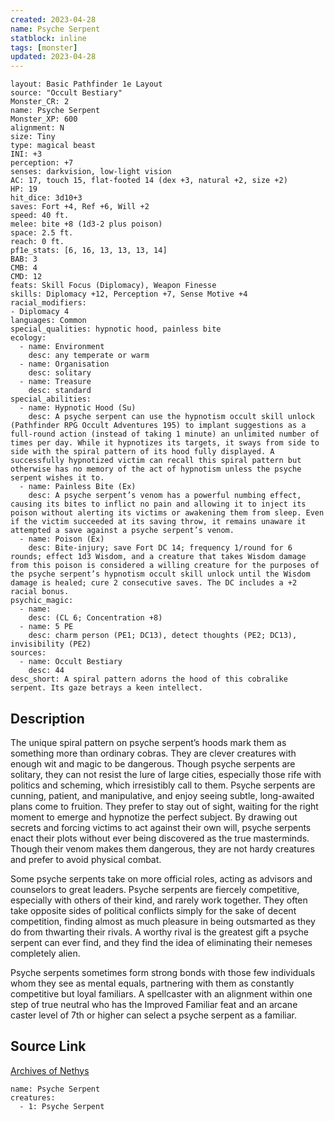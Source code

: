 ```yaml
---
created: 2023-04-28
name: Psyche Serpent
statblock: inline
tags: [monster]
updated: 2023-04-28
---
```

```statblock
layout: Basic Pathfinder 1e Layout
source: "Occult Bestiary"
Monster_CR: 2
name: Psyche Serpent
Monster_XP: 600
alignment: N
size: Tiny
type: magical beast
INI: +3
perception: +7
senses: darkvision, low-light vision
AC: 17, touch 15, flat-footed 14 (dex +3, natural +2, size +2)
HP: 19
hit_dice: 3d10+3
saves: Fort +4, Ref +6, Will +2
speed: 40 ft.
melee: bite +8 (1d3-2 plus poison)
space: 2.5 ft.
reach: 0 ft.
pf1e_stats: [6, 16, 13, 13, 13, 14]
BAB: 3
CMB: 4
CMD: 12
feats: Skill Focus (Diplomacy), Weapon Finesse
skills: Diplomacy +12, Perception +7, Sense Motive +4
racial_modifiers:
- Diplomacy 4
languages: Common
special_qualities: hypnotic hood, painless bite
ecology:
  - name: Environment
    desc: any temperate or warm
  - name: Organisation
    desc: solitary
  - name: Treasure
    desc: standard
special_abilities:
  - name: Hypnotic Hood (Su)
    desc: A psyche serpent can use the hypnotism occult skill unlock (Pathfinder RPG Occult Adventures 195) to implant suggestions as a full-round action (instead of taking 1 minute) an unlimited number of times per day. While it hypnotizes its targets, it sways from side to side with the spiral pattern of its hood fully displayed. A successfully hypnotized victim can recall this spiral pattern but otherwise has no memory of the act of hypnotism unless the psyche serpent wishes it to.
  - name: Painless Bite (Ex)
    desc: A psyche serpent’s venom has a powerful numbing effect, causing its bites to inflict no pain and allowing it to inject its poison without alerting its victims or awakening them from sleep. Even if the victim succeeded at its saving throw, it remains unaware it attempted a save against a psyche serpent’s venom.
  - name: Poison (Ex)
    desc: Bite-injury; save Fort DC 14; frequency 1/round for 6 rounds; effect 1d3 Wisdom, and a creature that takes Wisdom damage from this poison is considered a willing creature for the purposes of the psyche serpent’s hypnotism occult skill unlock until the Wisdom damage is healed; cure 2 consecutive saves. The DC includes a +2 racial bonus.
psychic_magic:
  - name:
    desc: (CL 6; Concentration +8)
  - name: 5 PE
    desc: charm person (PE1; DC13), detect thoughts (PE2; DC13), invisibility (PE2)
sources:
  - name: Occult Bestiary
    desc: 44
desc_short: A spiral pattern adorns the hood of this cobralike serpent. Its gaze betrays a keen intellect.
```
## Description
The unique spiral pattern on psyche serpent’s hoods mark them as something more than ordinary cobras. They are clever creatures with enough wit and magic to be dangerous. Though psyche serpents are solitary, they can not resist the lure of large cities, especially those rife with politics and scheming, which irresistibly call to them. Psyche serpents are cunning, patient, and manipulative, and enjoy seeing subtle, long-awaited plans come to fruition. They prefer to stay out of sight, waiting for the right moment to emerge and hypnotize the perfect subject. By drawing out secrets and forcing victims to act against their own will, psyche serpents enact their plots without ever being discovered as the true masterminds. Though their venom makes them dangerous, they are not hardy creatures and prefer to avoid physical combat.

Some psyche serpents take on more official roles, acting as advisors and counselors to great leaders. Psyche serpents are fiercely competitive, especially with others of their kind, and rarely work together. They often take opposite sides of political conflicts simply for the sake of decent competition, finding almost as much pleasure in being outsmarted as they do from thwarting their rivals. A worthy rival is the greatest gift a psyche serpent can ever find, and they find the idea of eliminating their nemeses completely alien.

Psyche serpents sometimes form strong bonds with those few individuals whom they see as mental equals, partnering with them as constantly competitive but loyal familiars. A spellcaster with an alignment within one step of true neutral who has the Improved Familiar feat and an arcane caster level of 7th or higher can select a psyche serpent as a familiar.
## Source Link
[Archives of Nethys](https://aonprd.com/MonsterDisplay.aspx?ItemName=Psyche%20Serpent)
```encounter-table
name: Psyche Serpent
creatures:
  - 1: Psyche Serpent
```
